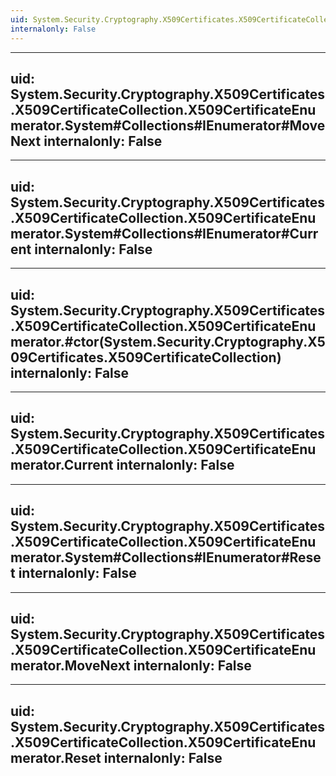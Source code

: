 ```yaml
---
uid: System.Security.Cryptography.X509Certificates.X509CertificateCollection.X509CertificateEnumerator
internalonly: False
---
```


---
uid: System.Security.Cryptography.X509Certificates.X509CertificateCollection.X509CertificateEnumerator.System#Collections#IEnumerator#MoveNext
internalonly: False
---

---
uid: System.Security.Cryptography.X509Certificates.X509CertificateCollection.X509CertificateEnumerator.System#Collections#IEnumerator#Current
internalonly: False
---

---
uid: System.Security.Cryptography.X509Certificates.X509CertificateCollection.X509CertificateEnumerator.#ctor(System.Security.Cryptography.X509Certificates.X509CertificateCollection)
internalonly: False
---

---
uid: System.Security.Cryptography.X509Certificates.X509CertificateCollection.X509CertificateEnumerator.Current
internalonly: False
---

---
uid: System.Security.Cryptography.X509Certificates.X509CertificateCollection.X509CertificateEnumerator.System#Collections#IEnumerator#Reset
internalonly: False
---

---
uid: System.Security.Cryptography.X509Certificates.X509CertificateCollection.X509CertificateEnumerator.MoveNext
internalonly: False
---

---
uid: System.Security.Cryptography.X509Certificates.X509CertificateCollection.X509CertificateEnumerator.Reset
internalonly: False
---
